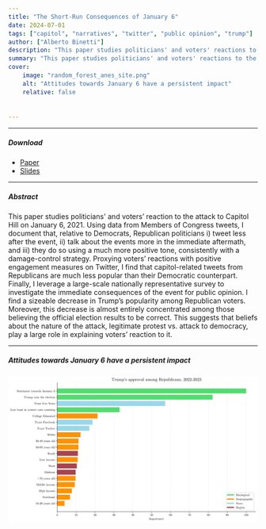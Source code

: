 ```yaml
---
title: "The Short-Run Consequences of January 6" 
date: 2024-07-01
tags: ["capitol", "narratives", "twitter", "public opinion", "trump"]
author: ["Alberto Binetti"]
description: "This paper studies politicians' and voters' reactions to the events of January 6, 2021."
summary: "This paper studies politicians' and voters' reactions to the events of January 6, 2021." 
cover:
    image: "random_forest_anes_site.png"
    alt: "Attitudes towards January 6 have a persistent impact"
    relative: false


---
```


---

##### Download

+ [Paper](6jan_ab_public.pdf)
+ [Slides](slides_v3.pdf)

---

##### Abstract

This paper studies politicians' and voters’ reaction to the attack to Capitol Hill on January 6, 2021. Using data from Members of Congress tweets, I document that, relative to Democrats, Republican politicians i) tweet less after the event, ii) talk about the events more in the immediate aftermath, and iii) they do so using a much more positive tone, consistently with a damage-control strategy. Proxying voters’ reactions with positive engagement measures on Twitter, I find that capitol-related tweets from Republicans are much less popular than their Democratic counterpart. Finally, I leverage a large-scale nationally representative survey to investigate the immediate consequences of the event for public opinion. I find a sizeable decrease in Trump’s popularity among Republican voters. Moreover, this decrease is almost entirely concentrated among those believing the official election results to be correct. This suggests that beliefs about the nature of the attack, legitimate protest vs. attack to democracy, play a large role in explaining voters’ reaction to it.

---

##### Attitudes towards January 6 have a persistent impact

![](random_forest_anes_site.png)
